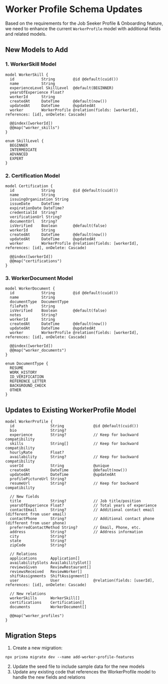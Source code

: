 # Worker Profile Schema Updates

Based on the requirements for the Job Seeker Profile & Onboarding feature, we need to enhance the current `WorkerProfile` model with additional fields and related models.

## New Models to Add

### 1. WorkerSkill Model
```prisma
model WorkerSkill {
  id            String        @id @default(cuid())
  name          String
  experienceLevel SkillLevel  @default(BEGINNER)
  yearsOfExperience Float?
  workerId      String
  createdAt     DateTime      @default(now())
  updatedAt     DateTime      @updatedAt
  worker        WorkerProfile @relation(fields: [workerId], references: [id], onDelete: Cascade)

  @@index([workerId])
  @@map("worker_skills")
}

enum SkillLevel {
  BEGINNER
  INTERMEDIATE
  ADVANCED
  EXPERT
}
```

### 2. Certification Model
```prisma
model Certification {
  id            String        @id @default(cuid())
  name          String
  issuingOrganization String
  issueDate     DateTime
  expirationDate DateTime?
  credentialId  String?
  verificationUrl String?
  documentUrl   String?
  isVerified    Boolean       @default(false)
  workerId      String
  createdAt     DateTime      @default(now())
  updatedAt     DateTime      @updatedAt
  worker        WorkerProfile @relation(fields: [workerId], references: [id], onDelete: Cascade)

  @@index([workerId])
  @@map("certifications")
}
```

### 3. WorkerDocument Model
```prisma
model WorkerDocument {
  id            String        @id @default(cuid())
  name          String
  documentType  DocumentType
  filePath      String
  isVerified    Boolean       @default(false)
  notes         String?
  workerId      String
  createdAt     DateTime      @default(now())
  updatedAt     DateTime      @updatedAt
  worker        WorkerProfile @relation(fields: [workerId], references: [id], onDelete: Cascade)

  @@index([workerId])
  @@map("worker_documents")
}

enum DocumentType {
  RESUME
  WORK_HISTORY
  ID_VERIFICATION
  REFERENCE_LETTER
  BACKGROUND_CHECK
  OTHER
}
```

## Updates to Existing WorkerProfile Model

```prisma
model WorkerProfile {
  id                String             @id @default(cuid())
  bio               String?
  experience        String?            // Keep for backward compatibility
  skills            String[]           // Keep for backward compatibility
  hourlyRate        Float?
  availability      String?            // Keep for backward compatibility
  userId            String             @unique
  createdAt         DateTime           @default(now())
  updatedAt         DateTime           @updatedAt
  profilePictureUrl String?
  resumeUrl         String?            // Keep for backward compatibility
  
  // New fields
  title             String?            // Job title/position
  yearsOfExperience Float?             // Total years of experience
  contactEmail      String?            // Additional contact email (different from user email)
  contactPhone      String?            // Additional contact phone (different from user phone)
  preferredContactMethod String?       // Email, Phone, etc.
  address           String?            // Address information
  city              String?
  state             String?
  zipCode           String?
  
  // Relations
  applications      Application[]
  availabilitySlots AvailabilitySlot[]
  reviewsGiven      ReviewRestaurant[]
  reviewsReceived   ReviewWorker[]
  shiftAssignments  ShiftAssignment[]
  user              User               @relation(fields: [userId], references: [id], onDelete: Cascade)
  
  // New relations
  workerSkills      WorkerSkill[]
  certifications    Certification[]
  documents         WorkerDocument[]

  @@map("worker_profiles")
}
```

## Migration Steps

1. Create a new migration:
```
npx prisma migrate dev --name add-worker-profile-features
```

2. Update the seed file to include sample data for the new models
3. Update any existing code that references the WorkerProfile model to handle the new fields and relations
